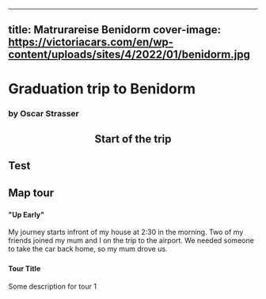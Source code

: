 
---
title: Matrurareise Benidorm
cover-image: https://victoriacars.com/en/wp-content/uploads/sites/4/2022/01/benidorm.jpg
---
# Graduation trip to Benidorm <!--{ as="img" data-fallback-src="" mode="hero" src="https://www.europeanceo.com/wp-content/uploads/2018/09/BND_Benidorm_bonds.jpg" }-->
### by Oscar Strasser <!--{ style="font-size:1rem;opacity:0.7;margin-top:1rem;" }-->

## <center> Start of the trip<center/>

## Test


## Map tour <!--{ as="eox-map" mode="tour" }-->

### <!--{ layers='[{"type":"Tile","properties":{"id":"osm"},"source":{"type":"OSM"}}]' center=[16.219704,48.000989] zoom="18" animationOptions="{duration:500}" }-->
#### "Up Early"
My journey starts infront of my house at 2:30 in the morning. Two of my friends joined my mum and I on the trip to the airport. We needed someone to take the car back home, so my mum drove us. 

### <!--{ layers='[{"type":"Tile","properties":{"id":"osm"},"source":{"type":"OSM"}}]' center=[15,48] zoom="5" animationOptions="{duration:500}" }-->
#### Tour Title
Some description for tour 1
